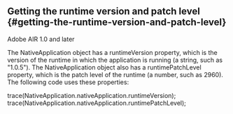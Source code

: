 ## Getting the runtime version and patch level {#getting-the-runtime-version-and-patch-level}

Adobe AIR 1.0 and later

The NativeApplication object has a runtimeVersion property, which is the version of the runtime in which the application is running (a string, such as &quot;1.0.5&quot;). The NativeApplication object also has a runtimePatchLevel property, which is the patch level of the runtime (a number, such as 2960). The following code uses these properties:

trace(NativeApplication.nativeApplication.runtimeVersion); trace(NativeApplication.nativeApplication.runtimePatchLevel);